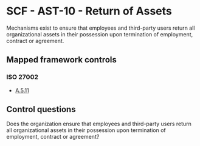 # SCF - AST-10 - Return of Assets
Mechanisms exist to ensure that employees and third-party users return all organizational assets in their possession upon termination of employment, contract or agreement.
## Mapped framework controls
### ISO 27002
- [A.5.11](../iso27002/a-5.md#a511)
  
## Control questions
Does the organization ensure that employees and third-party users return all organizational assets in their possession upon termination of employment, contract or agreement?
  